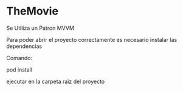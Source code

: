 # TheMovie

Se Utiliza un Patron MVVM

Para poder abrir el proyecto correctamente es necesario instalar las dependencias

Comando:

pod install 

ejecutar en la carpeta raiz del proyecto
